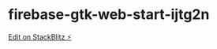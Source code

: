 # firebase-gtk-web-start-ijtg2n

[Edit on StackBlitz ⚡️](https://stackblitz.com/edit/firebase-gtk-web-start-ijtg2n)